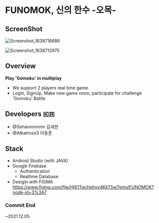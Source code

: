 # FUNOMOK, 신의 한수 -오목-
## ScreenShot
![Screenshot_1638716686](https://user-images.githubusercontent.com/79133770/144752240-b973e2f8-20d2-4e2e-b5aa-72f49f26f7fa.png)

![Screenshot_1638712975](https://user-images.githubusercontent.com/79133770/144752243-a5aab130-d82a-4a94-9441-0cc4112aaf90.png)

## Overview
__Play 'Gomoku' in multiplay__ </br>
- We support 2 players real time game. 
- Login, SignUp, Make new game room, participate for challenge 'Gomoku' Battle 

## Developers 🇰🇷
- @Sehannnnnnn 김세한 
- @Albatross3 이동준 </br>

## Stack
- Android Studio (with JAVA)
- Google Firebase
  * Authentication
  * Realtime Database
- Desigin with FIGMA </br>
https://www.figma.com/file/HI61TgcHqhyv4KkT5w7gmv/FUNOMOK?node-id=3%3A7

### Commit End
~2021.12.05

